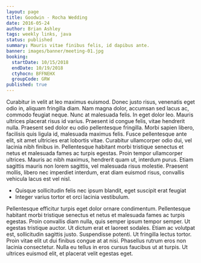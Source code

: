 ```yaml
---
layout: page
title: Goodwin - Rocha Wedding
date: 2016-05-24
author: Brian Ashley
tags: weekly links, java
status: published
summary: Mauris vitae finibus felis, id dapibus ante.
banner: images/banner/meeting-01.jpg
booking:
  startDate: 10/15/2018
  endDate: 10/19/2018
  ctyhocn: BFFNEHX
  groupCode: GRW
published: true
---
```

Curabitur in velit at leo maximus euismod. Donec justo risus, venenatis eget odio in, aliquam fringilla diam. Nam magna dolor, accumsan sed lacus ac, commodo feugiat neque. Nunc at malesuada felis. In eget dolor leo. Mauris ultrices placerat risus id varius. Praesent id congue felis, vitae hendrerit nulla. Praesent sed dolor eu odio pellentesque fringilla. Morbi sapien libero, facilisis quis ligula id, malesuada maximus felis. Fusce pellentesque ante elit, sit amet ultricies erat lobortis vitae. Curabitur ullamcorper odio dui, vel lacinia nibh finibus in. Pellentesque habitant morbi tristique senectus et netus et malesuada fames ac turpis egestas. Proin tempor ullamcorper ultrices. Mauris ac nibh maximus, hendrerit quam ut, interdum purus. Etiam sagittis mauris non lorem sagittis, vel malesuada risus molestie. Praesent mollis, libero nec imperdiet interdum, erat diam euismod risus, convallis vehicula lacus est vel nisl.

* Quisque sollicitudin felis nec ipsum blandit, eget suscipit erat feugiat
* Integer varius tortor et orci lacinia vestibulum.

Pellentesque efficitur turpis eget dolor ornare condimentum. Pellentesque habitant morbi tristique senectus et netus et malesuada fames ac turpis egestas. Proin convallis diam nulla, quis semper ipsum tempor semper. Ut egestas tristique auctor. Ut dictum erat et laoreet sodales. Etiam ac volutpat est, sollicitudin sagittis justo. Suspendisse potenti. Ut fringilla lectus tortor. Proin vitae elit ut dui finibus congue at at nisi. Phasellus rutrum eros non lacinia consectetur. Nulla eu tellus in eros cursus faucibus ut at turpis. Ut ultrices euismod elit, et placerat velit egestas eget.
